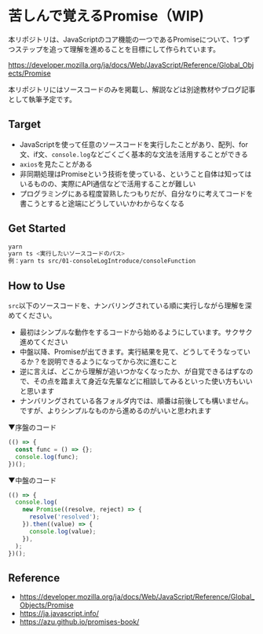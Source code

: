 # 苦しんで覚えるPromise（WIP)

本リポジトリは、JavaScriptのコア機能の一つであるPromiseについて、1つずつステップを追って理解を進めることを目標にして作られています。

https://developer.mozilla.org/ja/docs/Web/JavaScript/Reference/Global_Objects/Promise

本リポジトリにはソースコードのみを掲載し、解説などは別途教材やブログ記事として執筆予定です。

## Target

- JavaScriptを使って任意のソースコードを実行したことがあり、配列、for文、if文、`console.log`などごくごく基本的な文法を活用することができる
- `axios`を見たことがある
- 非同期処理はPromiseという技術を使っている、ということ自体は知ってはいるものの、実際にAPI通信などで活用することが難しい
- プログラミングにある程度習熟したつもりだが、自分なりに考えてコードを書こうとすると途端にどうしていいかわからなくなる

## Get Started

```sh
yarn
yarn ts <実行したいソースコードのパス>
例：yarn ts src/01-consoleLogIntroduce/consoleFunction
```

## How to Use

`src`以下のソースコードを、ナンバリングされている順に実行しながら理解を深めてください。

- 最初はシンプルな動作をするコードから始めるようにしています。サクサク進めてください
- 中盤以降、Promiseが出てきます。実行結果を見て、どうしてそうなっているか？を説明できるようになってから次に進むこと
- 逆に言えば、どこから理解が追いつかなくなったか、が自覚できるはずなので、その点を踏まえて身近な先輩などに相談してみるといった使い方もいいと思います
- ナンバリングされている各フォルダ内では、順番は前後しても構いません。ですが、よりシンプルなものから進めるのがいいと思われます

▼序盤のコード
```ts
(() => {
  const func = () => {};
  console.log(func);
})();
```

▼中盤のコード
```ts
(() => {
  console.log(
    new Promise((resolve, reject) => {
      resolve('resolved');
    }).then((value) => {
      console.log(value);
    }),
  );
})();
```

## Reference

- https://developer.mozilla.org/ja/docs/Web/JavaScript/Reference/Global_Objects/Promise
- https://ja.javascript.info/
- https://azu.github.io/promises-book/